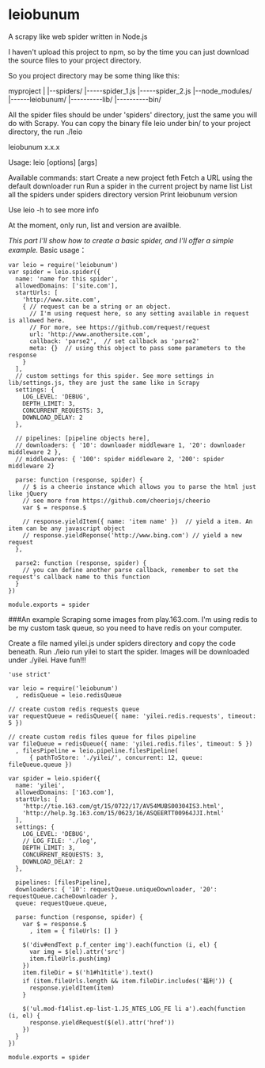 # leiobunum
A scrapy like web spider written in Node.js

I haven't upload this project to npm, so by the time you can just download the source files to your project directory.

So you project directory may be some thing like this:

myproject
|
|--spiders/
|-----spider_1.js
|-----spider_2.js
|--node_modules/
|------leiobunum/
|----------lib/
|----------bin/

All the spider files should be under 'spiders' directory, just the same you will do with Scrapy.
You can copy the binary file leio under bin/ to your project directory, the run ./leio

leiobunum x.x.x

Usage:
  leio <command> [options] [args]

Available commands:
  start           Create a new project
  feth            Fetch a URL using the default downloader
  run             Run a spider in the current project by name
  list            List all the spiders under spiders directory
  version         Print leiobunum version

Use leio <command> -h to see more info

At the moment, only run, list and version are availble.

*This part I'll show how to create a basic spider, and I'll offer a simple example.*
Basic usage：
```
var leio = require('leiobunum')
var spider = leio.spider({
  name: 'name for this spider',
  allowedDomains: ['site.com'],
  startUrls: [
    'http://www.site.com',
    { // request can be a string or an object. 
      // I'm using request here, so any setting available in request is allowed here.
      // For more, see https://github.com/request/request
      url: 'http://www.anothersite.com',
      callback: 'parse2',  // set callback as 'parse2'
      meta: {}  // using this object to pass some parameters to the response
    }
  ],
  // custom settings for this spider. See more settings in lib/settings.js, they are just the same like in Scrapy
  settings: {
    LOG_LEVEL: 'DEBUG',
    DEPTH_LIMIT: 3,
    CONCURRENT_REQUESTS: 3,
    DOWNLOAD_DELAY: 2
  },

  // pipelines: [pipeline objects here],
  // downloaders: { '10': downloader middleware 1, '20': downloader middleware 2 },
  // middlewares: { '100': spider middleware 2, '200': spider middleware 2}

  parse: function (response, spider) {
    // $ is a cheerio instance which allows you to parse the html just like jQuery
    // see more from https://github.com/cheeriojs/cheerio
    var $ = response.$
    
    // response.yieldItem({ name: 'item name' })  // yield a item. An item can be any javascript object
    // response.yieldReponse('http://www.bing.com') // yield a new request
  },
  
  parse2: function (response, spider) {
    // you can define another parse callback, remember to set the request's callback name to this function
  }
})

module.exports = spider
```

###An example
Scraping some images from play.163.com. I'm using redis to be my custom task queue, so you need to have redis on your computer.

Create a file named yilei.js under spiders directory and copy the code beneath.
Run ./leio run yilei to start the spider.
Images will be downloaded under ./yilei. Have fun!!!

```
'use strict'

var leio = require('leiobunum')
  , redisQueue = leio.redisQueue

// create custom redis requests queue
var requestQueue = redisQueue({ name: 'yilei.redis.requests', timeout: 5 })

// create custom redis files queue for files pipeline
var fileQueue = redisQueue({ name: 'yilei.redis.files', timeout: 5 })
  , filesPipeline = leio.pipeline.filesPipeline(
      { pathToStore: './yilei/', concurrent: 12, queue: fileQueue.queue })

var spider = leio.spider({
  name: 'yilei',
  allowedDomains: ['163.com'],
  startUrls: [
    'http://tie.163.com/gt/15/0722/17/AV54MUBS00304IS3.html',
    'http://help.3g.163.com/15/0623/16/ASQEERTT00964JJI.html'
  ],
  settings: {
    LOG_LEVEL: 'DEBUG',
    // LOG_FILE: './log',
    DEPTH_LIMIT: 3,
    CONCURRENT_REQUESTS: 3,
    DOWNLOAD_DELAY: 2
  },

  pipelines: [filesPipeline],
  downloaders: { '10': requestQueue.uniqueDownloader, '20': requestQueue.cacheDownloader },
  queue: requestQueue.queue,

  parse: function (response, spider) {
    var $ = response.$
      , item = { fileUrls: [] }

    $('div#endText p.f_center img').each(function (i, el) {
      var img = $(el).attr('src')
      item.fileUrls.push(img)
    })
    item.fileDir = $('h1#h1title').text()
    if (item.fileUrls.length && item.fileDir.includes('福利')) {
      response.yieldItem(item)
    }

    $('ul.mod-f14list.ep-list-1.JS_NTES_LOG_FE li a').each(function (i, el) {
      response.yieldRequest($(el).attr('href'))
    })
  }
})

module.exports = spider
```
